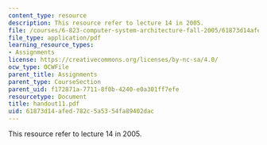 ```yaml
---
content_type: resource
description: This resource refer to lecture 14 in 2005.
file: /courses/6-823-computer-system-architecture-fall-2005/61873d14afed782c5a5354fa89402dac_handout11.pdf
file_type: application/pdf
learning_resource_types:
- Assignments
license: https://creativecommons.org/licenses/by-nc-sa/4.0/
ocw_type: OCWFile
parent_title: Assignments
parent_type: CourseSection
parent_uid: f172871a-7711-8f0b-4240-e0a301ff7efe
resourcetype: Document
title: handout11.pdf
uid: 61873d14-afed-782c-5a53-54fa89402dac
---
```

This resource refer to lecture 14 in 2005.